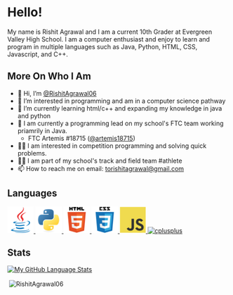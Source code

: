 # Hello!
My name is Rishit Agrawal and I am a current 10th Grader at Evergreen Valley High School. I am a computer enthusiast and enjoy to learn and program in multiple languages such as Java, Python, HTML, CSS, Javascript, and C++. 

## More On Who I Am
- 👋 Hi, I’m [@RishitAgrawal06](https://github.com/RishitAgrawal06)
- 👀 I’m interested in programming and am in a computer science pathway
- 🌱 I’m currently learning html/c++ and expanding my knowledge in java and python
- 🤖 I am currently a programming lead on my school's FTC team working priamrily in Java.
   - FTC Artemis #18715 ([@artemis18715](https://github.com/artemis18715))
- 🧑‍💻 I am interested in competition programming and solving quick problems.
- 🏃‍♂️ I am part of my school's track and field team #athlete
- 📫 How to reach me on email: torishitagrawal@gmail.com

## Languages
<p align="left">
<g>
<a href="https://www.java.com" target="_blank"> <img src="https://raw.githubusercontent.com/devicons/devicon/master/icons/java/java-original.svg" alt="java" margin-right="20" width="60" height="60"/> </a>
<a href="https://www.python.org/" target="_blank"> <img src="https://raw.githubusercontent.com/devicons/devicon/master/icons/python/python-original.svg" alt="python" margin-right="20" width="60" height="60"/> </a>
<a href="https://www.w3.org/html/" target="_blank"> <img src="https://raw.githubusercontent.com/devicons/devicon/master/icons/html5/html5-original-wordmark.svg" alt="html5" margin-right="20" width="60" height="60"/> </a>
<a href="https://www.w3schools.com/css/" target="_blank"> <img src="https://raw.githubusercontent.com/devicons/devicon/master/icons/css3/css3-original-wordmark.svg" alt="css3" margin-right="20" width="60" height="60"/> </a>
<a href="https://developer.mozilla.org/en-US/docs/Web/JavaScript" target="_blank"> <img src="https://raw.githubusercontent.com/devicons/devicon/master/icons/javascript/javascript-original.svg" alt="javascript" width="60" margin-right="20" height="60"/> </a>
<a href="https://www.w3schools.com/CPP/default.asp" target="_blank"> <img src="https://upload.wikimedia.org/wikipedia/commons/1/18/ISO_C%2B%2B_Logo.svg" alt="cplusplus" margin-right="20" width="60" height="60"/> </a>
<g>
   
## Stats

[![My GitHub Language Stats](https://github-readme-stats.vercel.app/api/top-langs/?username=RishitAgrawal06&langs_count=10&theme=aura&showicons=true&border_radius=8)]()
   
<p>&nbsp;<img align="center" src="https://github-readme-stats.vercel.app/api?username=RishitAgrawal06&show_icons=true&&show_icons=true&locale=en&include_all_commits=true&layout=compact&theme=tokyonight" alt="RishitAgrawal06" /></p>   

<!---

<p><img align="left" src="https://github-readme-stats.vercel.app/api/top-langs?username=RishitAgrawal06&show_icons=true&locale=en&layout=compact" alt="RishitAgrawal06" /></p>

<p>&nbsp;<img align="center" src="https://github-readme-stats.vercel.app/api?username=RishitAgrawal06&show_icons=true&locale=en&layout=compact" alt="RishitAgrawal06" /></p>
--->
   
<!---
RishitAgrawal06/RishitAgrawal06 is a ✨ special ✨ repository because its `README.md` (this file) appears on your GitHub profile.
You can click the Preview link to take a look at your changes.
--->
